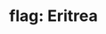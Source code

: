 ---
layout: flags
title: "flag: Eritrea"
emoji: flag_eritrea
permalink: 🇪🇷.html
image: assets/img/3moji/flag_eritrea.png
---